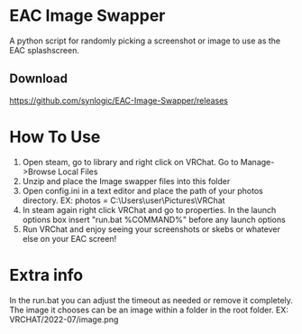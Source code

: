 # EAC Image Swapper
A python script for randomly picking a screenshot or image to use as the EAC splashscreen.

## Download
https://github.com/synlogic/EAC-Image-Swapper/releases

# How To Use
1) Open steam, go to library and right click on VRChat.  Go to Manage->Browse Local Files
2) Unzip and place the Image swapper files into this folder
3) Open config.ini in a text editor and place the path of your photos directory. EX: photos = C:\Users\user\Pictures\VRChat
4) In steam again right click VRChat and go to properties.  In the launch options box insert "run.bat %COMMAND%" before any launch options
5) Run VRChat and enjoy seeing your screenshots or skebs or whatever else on your EAC screen!

# Extra info
In the run.bat you can adjust the timeout as needed or remove it completely.
The image it chooses can be an image within a folder in the root folder.  EX: VRCHAT/2022-07/image.png
